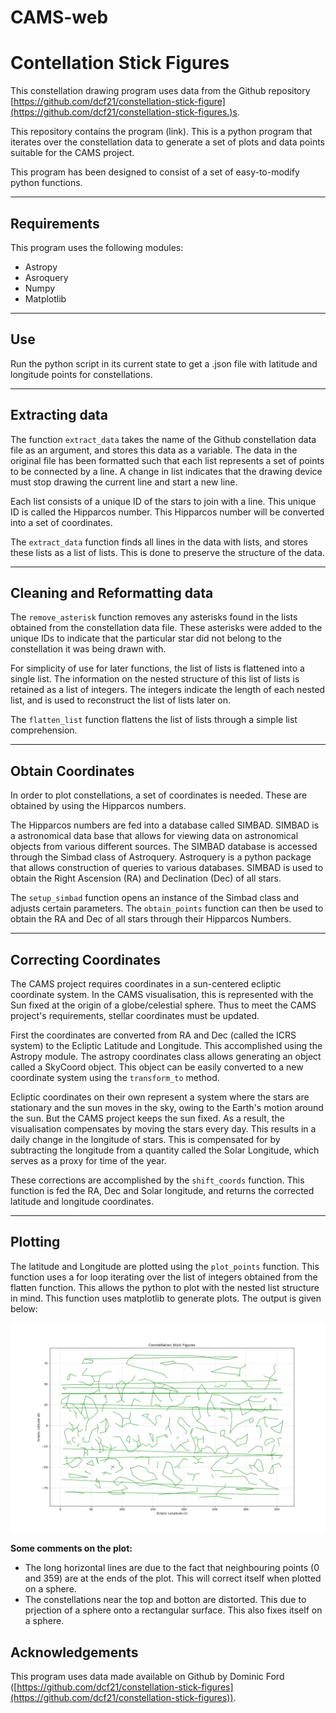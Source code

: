 # CAMS-web

# Contellation Stick Figures

This constellation drawing program uses data from the Github repository [https://github.com/dcf21/constellation-stick-figure](https://github.com/dcf21/constellation-stick-figures.)s.

This repository contains the program (link). This is a python program that iterates over the constellation data to generate a set of plots and data points suitable for the CAMS project.

This program has been designed to consist of a set of easy-to-modify python functions.

***
## Requirements
This program uses the following modules:
- Astropy
- Asroquery
- Numpy
- Matplotlib

***
## Use

Run the python script in its current state to get a .json file with latitude and longitude points for constellations.

***
## Extracting data

The function `extract_data` takes the name of the Github constellation data file as an argument, and stores this data as a variable. The data in the original file has been formatted such that each list represents a set of points to be connected by a line. A change in list indicates that the drawing device must stop drawing the current line and start a new line.

Each list consists of a unique ID of the stars to join with a line. This unique ID is called the Hipparcos number. This Hipparcos number will be converted into a set of coordinates.

The `extract_data` function finds all lines in the data with lists, and stores these lists as a list of lists. This is done to preserve the structure of the data.

***

## Cleaning and Reformatting data

The `remove_asterisk` function removes any asterisks found in the lists obtained from the constellation data file. These asterisks were added to the unique IDs to indicate that the particular star did not belong to the constellation it was being drawn with.

For simplicity of use for later functions, the list of lists is flattened into a single list. The information on the nested structure of this list of lists is retained as a list of integers. The integers indicate the length of each nested list, and is used to reconstruct the list of lists later on.

The `flatten_list` function flattens the list of lists through a simple list comprehension.

***
## Obtain Coordinates

In order to plot constellations, a set of coordinates is needed. These are obtained by using the Hipparcos numbers. 

The Hipparcos numbers are fed into a database called SIMBAD. SIMBAD is a astronomical data base that allows for viewing data on astronomical objects from various different sources. The SIMBAD database is accessed through the Simbad class of Astroquery. Astroquery is a python package that allows construction of queries to various databases. SIMBAD is used to obtain the Right Ascension (RA) and Declination (Dec) of all stars.

The `setup_simbad` function opens an instance of the Simbad class and adjusts certain parameters. The `obtain_points` function can then be used to obtain the RA and Dec of all stars through their Hipparcos Numbers.
***
## Correcting Coordinates
The CAMS project requires coordinates in a sun-centered ecliptic coordinate system. In the CAMS visualisation, this is represented with the Sun fixed at the origin of a globe/celestial sphere. Thus to meet the CAMS project's requirements, stellar coordinates must be updated.

First the coordinates are converted from RA and Dec (called the ICRS system) to the Ecliptic Latitude and Longitude. This accomplished using the Astropy module. The astropy coordinates class allows generating an object called a SkyCoord object. This object can be easily converted to a new coordinate system using the `transform_to` method.

Ecliptic coordinates on their own represent a system where the stars are stationary and the sun moves in the sky, owing to the Earth's motion around the sun. But the CAMS project keeps the sun fixed. As a result, the visualisation compensates by moving the stars every day. This results in a daily change in the longitude of stars. This is compensated for by subtracting the longitude from a quantity called the Solar Longitude, which serves as a proxy for time of the year.

These corrections are accomplished by the `shift_coords` function. This function is fed the RA, Dec and Solar longitude, and returns the corrected latitude and longitude coordinates.
***
## Plotting
The latitude and Longitude are plotted using the `plot_points` function. This function uses a for loop iterating over the list of integers obtained from the flatten function. This allows the python to plot with the nested list structure in mind. This function uses matplotlib to generate plots. The output is given below:



![Sample_constellations.png](https://github.com/SahyadriDK/CAMS-web/blob/main/Sample_constellations.png)


**Some comments on the plot:**
- The long horizontal lines are due to the fact that neighbouring points (0 and 359) are at the ends of the plot. This will correct itself when plotted on a sphere.
- The constellations near the top and botton are distorted. This due to prjection of a sphere onto a rectangular surface. This also fixes itself on a sphere.

## Acknowledgements

This program uses data made available on Github by Dominic Ford ([https://github.com/dcf21/constellation-stick-figures](https://github.com/dcf21/constellation-stick-figures)).
